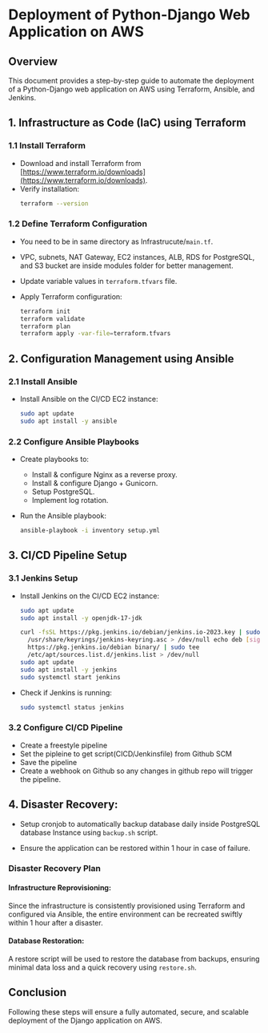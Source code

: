 # Deployment of Python-Django Web Application on AWS

## Overview
This document provides a step-by-step guide to automate the deployment of a Python-Django web application on AWS using Terraform, Ansible, and Jenkins. 

## 1. Infrastructure as Code (IaC) using Terraform

### 1.1 Install Terraform
- Download and install Terraform from [https://www.terraform.io/downloads](https://www.terraform.io/downloads).
- Verify installation:
  ```bash
  terraform --version
  ```

### 1.2 Define Terraform Configuration
- You need to be in same directory as Infrastrucute/`main.tf`.

- VPC, subnets, NAT Gateway, EC2 instances, ALB, RDS for PostgreSQL, and S3 bucket are inside modules folder for better management.

- Update variable values in `terraform.tfvars` file.

- Apply Terraform configuration:
  ```bash
  terraform init
  terraform validate
  terraform plan
  terraform apply -var-file=terraform.tfvars
  ```

## 2. Configuration Management using Ansible

### 2.1 Install Ansible
- Install Ansible on the CI/CD EC2 instance:
  ```bash
  sudo apt update
  sudo apt install -y ansible
  ```

### 2.2 Configure Ansible Playbooks
- Create playbooks to:
  - Install & configure Nginx as a reverse proxy.
  - Install & configure Django + Gunicorn.
  - Setup PostgreSQL.
  - Implement log rotation.

- Run the Ansible playbook:
  ```bash
  ansible-playbook -i inventory setup.yml
  ```

## 3. CI/CD Pipeline Setup

### 3.1 Jenkins Setup
- Install Jenkins on the CI/CD EC2 instance:
  ```bash
  sudo apt update
  sudo apt install -y openjdk-17-jdk
  ```

  ```bash
  curl -fsSL https://pkg.jenkins.io/debian/jenkins.io-2023.key | sudo tee
    /usr/share/keyrings/jenkins-keyring.asc > /dev/null echo deb [signed-by=/usr/share/keyrings/jenkins-keyring.asc]
    https://pkg.jenkins.io/debian binary/ | sudo tee
    /etc/apt/sources.list.d/jenkins.list > /dev/null
  sudo apt update
  sudo apt install -y jenkins
  sudo systemctl start jenkins
  ```

- Check if Jenkins is running:
  ```bash
  sudo systemctl status jenkins
  ```

### 3.2 Configure CI/CD Pipeline
- Create a freestyle pipeline
- Set the pipleine to get script(CICD/Jenkinsfile) from Github SCM
- Save the pipeline
- Create a webhook on Github so any changes in github repo will trigger the pipeline.


## 4. Disaster Recovery:
- Setup cronjob to automatically backup database daily inside PostgreSQL database Instance using `backup.sh` script.

- Ensure the application can be restored within 1 hour in case of failure.

### Disaster Recovery Plan

#### Infrastructure Reprovisioning:
Since the infrastructure is consistently provisioned using Terraform and configured via Ansible, the entire environment can be recreated swiftly within 1 hour after a disaster.

#### Database Restoration:
A restore script will be used to restore the database from backups, ensuring minimal data loss and a quick recovery using `restore.sh`.



## Conclusion
Following these steps will ensure a fully automated, secure, and scalable deployment of the Django application on AWS.



